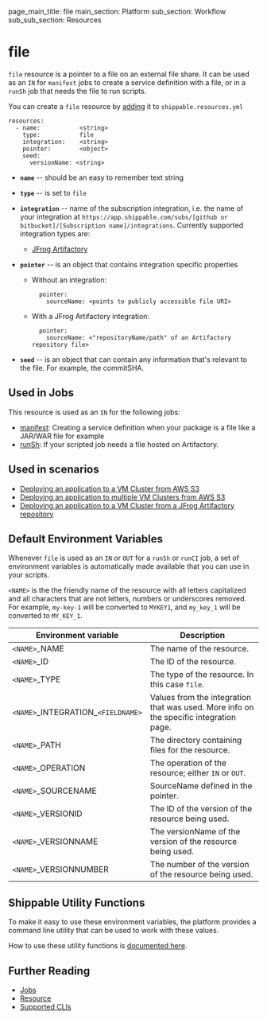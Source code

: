 page_main_title: file
main_section: Platform
sub_section: Workflow
sub_sub_section: Resources

# file
`file` resource is a pointer to a file on an external file share. It can be used as an `IN` for `manifest` jobs to create a service definition with a file, or in a `runSh` job that needs the file to run scripts.

You can create a `file` resource by [adding](/platform/tutorial/workflow/crud-resource#adding) it to `shippable.resources.yml`

```
resources:
  - name:           <string>
    type:           file
    integration:    <string>
    pointer:        <object>
    seed:
      versionName: <string>
```

* **`name`** -- should be an easy to remember text string

* **`type`** -- is set to `file`

* **`integration`** -- name of the subscription integration, i.e. the name of your integration at `https://app.shippable.com/subs/[github or bitbucket]/[Subscription name]/integrations`. Currently supported integration types are:
	* [JFrog Artifactory](/platform/integration/jfrog-artifactoryKey)

* **`pointer`** -- is an object that contains integration specific properties
	* Without an integration:

	        pointer:
	          sourceName: <points to publicly accessible file URI>

	* With a JFrog Artifactory integration:

	        pointer:
	          sourceName: <"repositoryName/path" of an Artifactory repository file>

* **`seed`** -- is an object that can contain any information that's relevant to the file. For example, the commitSHA.

## Used in Jobs
This resource is used as an `IN` for the following jobs:

* [manifest](/platform/workflow/job/manifest): Creating a service definition when your package is a file like a JAR/WAR file for example
* [runSh](/platform/workflow/job/runsh): If your scripted job needs a file hosted on Artifactory.

## Used in scenarios

* [Deploying an application to a VM Cluster from AWS S3](/deploy/vm-basic/)
* [Deploying an application to multiple VM Clusters from AWS S3](/deploy/vm-multiple-environments/)
* [Deploying an application to a VM Cluster from a JFrog Artifactory repository](/deploy/vm-jfrog/)

## Default Environment Variables
Whenever `file` is used as an `IN` or `OUT` for a `runSh` or `runCI` job, a set of environment variables is automatically made available that you can use in your scripts.

`<NAME>` is the the friendly name of the resource with all letters capitalized and all characters that are not letters, numbers or underscores removed. For example, `my-key-1` will be converted to `MYKEY1`, and `my_key_1` will be converted to `MY_KEY_1`.


| Environment variable						| Description                         |
| ------------- 								|------------------------------------ |
| `<NAME>`\_NAME 							| The name of the resource. |
| `<NAME>`\_ID 								| The ID of the resource. |
| `<NAME>`\_TYPE 							| The type of the resource. In this case `file`. |
| `<NAME>`\_INTEGRATION\_`<FIELDNAME>`	| Values from the integration that was used. More info on the specific integration page. |
| `<NAME>`\_PATH 							| The directory containing files for the resource. |
| `<NAME>`\_OPERATION 						| The operation of the resource; either `IN` or `OUT`. |
| `<NAME>`\_SOURCENAME    					| SourceName defined in the pointer. |
| `<NAME>`\_VERSIONID    					| The ID of the version of the resource being used. |
| `<NAME>`\_VERSIONNAME						| The versionName of the version of the resource being used. |
| `<NAME>`\_VERSIONNUMBER 					| The number of the version of the resource being used. |

## Shippable Utility Functions
To make it easy to use these environment variables, the platform provides a command line utility that can be used to work with these values.

How to use these utility functions is [documented here](/platform/tutorial/workflow/using-shipctl).

## Further Reading
* [Jobs](/platform/workflow/job/overview)
* [Resource](/platform/workflow/resource/overview)
* [Supported CLIs](/platform/runtime/overview#cli)
